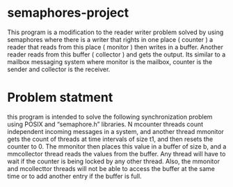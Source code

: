 # semaphores-project
This program is a modification to the reader writer problem solved by using semaphores where there is a writer that rights in one place ( counter ) a reader that reads from this place ( monitor ) then writes in a buffer.
Another reader reads from this buffer ( collector ) and gets the output.
Its similar to a mailbox messaging system where monitor is the mailbox, counter is the sender and collector is the receiver.
# Problem statment
this program is intended to solve the following synchronization problem using POSIX and “semaphore.h” libraries.
N mcounter threads count independent incoming messages in a system, and another thread mmonitor gets the count of threads at time intervals of size t1, and then resets the counter to 0. The mmonitor then places this value in a buffer of size b, and a mmcollector thread reads the values from the buffer.
Any thread will have to wait if the counter is being locked by any other thread. Also, the mmonitor and mcollecttor threads will not be able to access the buffer at the same time or to add another entry if the buffer is full.
